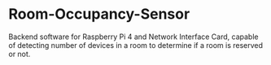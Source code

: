 # Room-Occupancy-Sensor
Backend software for Raspberry Pi 4 and Network Interface Card, capable of detecting number of devices in a room to determine if a room is reserved or not.
